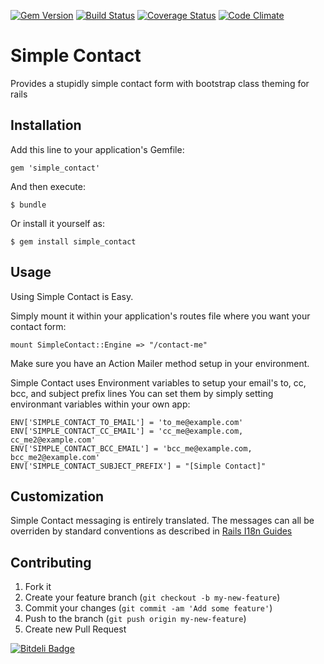 [![Gem Version](https://badge.fury.io/rb/simple_contact.png)](http://badge.fury.io/rb/simple_contact) [![Build Status](https://travis-ci.org/beneggett/simple_contact.png?branch=master)](https://travis-ci.org/beneggett/simple_contact) [![Coverage Status](https://coveralls.io/repos/beneggett/simple_contact/badge.png)](https://coveralls.io/r/beneggett/simple_contact)
 [![Code Climate](https://codeclimate.com/github/beneggett/simple_contact.png)](https://codeclimate.com/github/beneggett/simple_contact)   

# Simple Contact

Provides a stupidly simple contact form with bootstrap class theming for rails

## Installation

Add this line to your application's Gemfile:

    gem 'simple_contact'

And then execute:

    $ bundle

Or install it yourself as:

    $ gem install simple_contact

## Usage

Using Simple Contact is Easy.

Simply mount it within your application's routes file where you want your contact form:

```
mount SimpleContact::Engine => "/contact-me"
```

Make sure you have an Action Mailer method setup in your environment.

Simple Contact uses Environment variables to setup your email's to, cc, bcc, and subject prefix lines
You can set them by simply setting environmant variables within your own app:

```
ENV['SIMPLE_CONTACT_TO_EMAIL'] = 'to_me@example.com'
ENV['SIMPLE_CONTACT_CC_EMAIL'] = 'cc_me@example.com, cc_me2@example.com'
ENV['SIMPLE_CONTACT_BCC_EMAIL'] = 'bcc_me@example.com, bcc_me2@example.com'
ENV['SIMPLE_CONTACT_SUBJECT_PREFIX'] = "[Simple Contact]"
```

## Customization

Simple Contact messaging is entirely translated. The messages can all be overriden by standard conventions as described in [Rails I18n Guides](http://guides.rubyonrails.org/i18n.html)


## Contributing

1. Fork it
2. Create your feature branch (`git checkout -b my-new-feature`)
3. Commit your changes (`git commit -am 'Add some feature'`)
4. Push to the branch (`git push origin my-new-feature`)
5. Create new Pull Request


[![Bitdeli Badge](https://d2weczhvl823v0.cloudfront.net/beneggett/simple_contact/trend.png)](https://bitdeli.com/free "Bitdeli Badge")

